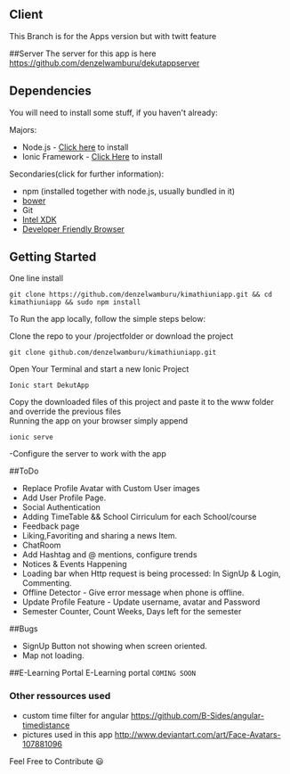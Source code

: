 ## Client

This Branch is for the Apps version but with twitt feature

##Server
The server for this app is here https://github.com/denzelwamburu/dekutappserver

## Dependencies
You will need to install some stuff, if you haven't already:

Majors:

* Node.js - [Click here](http://nodejs.org) to install
* Ionic Framework - [Click Here](http://ionicframework.com) to install

Secondaries(click for further information):

* npm (installed together with node.js, usually bundled in it)
* [bower](http://bower.io)
* Git 
* [Intel XDK](https://download.xdk.intel.com/xdk/xdk_web_linux64_master_1995.tgz)
* [Developer Friendly Browser](https://download-installer.cdn.mozilla.net/pub/firefox/nightly/latest-mozilla-aurora/firefox-40.0a2.en-US.linux-x86_64.tar.bz2)
## Getting Started
One line install
```
git clone https://github.com/denzelwamburu/kimathiuniapp.git && cd kimathiuniapp && sudo npm install 
```

To Run the app locally, follow the simple steps below:

Clone the repo to your /projectfolder or download the project
```
git clone github.com/denzelwamburu/kimathiuniapp.git 
```
Open Your Terminal and start a new Ionic Project

```
Ionic start DekutApp
```
Copy the downloaded files of this project and paste it to the www folder and override the previous files
<br/>
Running the app on your browser simply append
```
ionic serve
```

-Configure the server to work with the app

##ToDo
* Replace Profile Avatar with Custom User images
* Add User Profile Page.
* Social Authentication
* Adding TimeTable && School Cirriculum for each School/course
* Feedback page
* Liking,Favoriting and sharing a news Item.
* ChatRoom
* Add Hashtag and @ mentions, configure trends
* Notices & Events Happening
* Loading bar when Http request is being processed: In SignUp & Login, Commenting.
* Offline Detector - Give error message when phone is offline.
* Update Profile Feature -  Update username, avatar and Password
* Semester Counter, Count Weeks, Days left for the semester

##Bugs
* SignUp Button not showing when screen oriented.
* Map not loading.



##E-Learning Portal
E-Learning portal  ``` COMING SOON ```

### Other ressources used
- custom time filter for angular https://github.com/B-Sides/angular-timedistance
- pictures used in this app http://www.deviantart.com/art/Face-Avatars-107881096


Feel Free to Contribute :smiley: